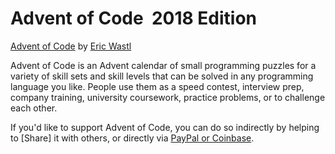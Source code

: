 # Advent of Code ­ 2018 Edition

[Advent of Code](http://adventofcode.com/2018/about) by [Eric Wastl](http://was.tl/)

Advent of Code is an Advent calendar of small programming puzzles for a variety
of skill sets and skill levels that can be solved in any programming language
you like. People use them as a speed contest, interview prep, company training,
university coursework, practice problems, or to challenge each other.

If you'd like to support Advent of Code, you can do so indirectly by helping to
[Share] it with others, or directly via [PayPal or Coinbase](https://adventofcode.com/2018/support).
